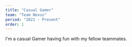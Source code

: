 ```yaml
---
title: "Casual Gamer"
team: "Team Nexus"
period: "2021 - Present"
order: 1
---
```


I'm a casual Gamer having fun with my fellow teammates.
